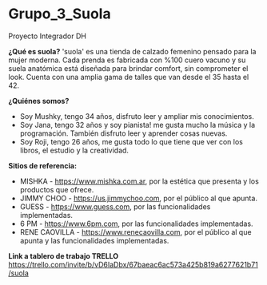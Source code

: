 # Grupo_3_Suola
Proyecto Integrador DH

**¿Qué es suola?**
'suola' es una tienda de calzado femenino pensado para la mujer moderna. Cada prenda es fabricada con %100 cuero vacuno y su suela anatómica está diseñada para brindar comfort, sin comprometer el look. Cuenta con una amplia gama de talles que van desde el 35 hasta el 42.


**¿Quiénes somos?**
* Soy Mushky, tengo 34 años, disfruto leer y ampliar mis conocimientos.
* Soy Jana, tengo 32 años y soy pianista! me gusta mucho la música y la programación. También disfruto leer y aprender cosas nuevas.
* Soy Roji, tengo 26 años, me gusta todo lo que tiene que ver con los libros, el estudio y la creatividad.

**Sitios de referencia:**
* MISHKA - https://www.mishka.com.ar, por la estética que presenta y los productos que ofrece.
* JIMMY CHOO - https://us.jimmychoo.com, por el público al que apunta.
* GUESS - https://www.guess.com, por las funcionalidades implementadas.
* 6 PM - https://www.6pm.com, por las funcionalidades implementadas.
* RENE CAOVILLA - https://www.renecaovilla.com, por el público al que apunta y las funcionalidades implementadas.

**Link a tablero de trabajo TRELLO**
https://trello.com/invite/b/vD6IaDbx/67baeac6ac573a425b819a6277621b71/suola

